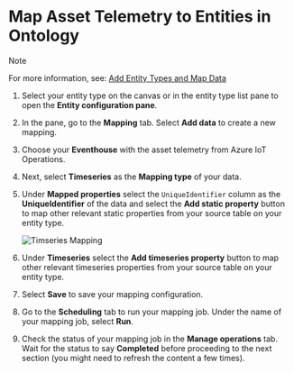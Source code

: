 # Map Asset Telemetry to Entities in Ontology
> [!NOTE]  
> For more information, see: [Add Entity Types and Map Data](https://learn.microsoft.com/en-us/fabric/real-time-intelligence/digital-twin-builder/tutorial-2-add-entities-map-data)

1. Select your entity type on the canvas or in the entity type list pane to open the **Entity configuration pane**.
2. In the pane, go to the **Mapping** tab. Select **Add data** to create a new mapping.
3. Choose your **Eventhouse** with the asset telemetry from Azure IoT Operations.
4. Next, select **Timeseries** as the **Mapping type** of your data.
5. Under **Mapped properties** select the ``UniqueIdentifier`` column as the **UniqueIdentifier** of the data and select the **Add static property** button to map other relevant static properties from your source table on your entity type.
   
   ![Timseries Mapping](./images/timeseries_mapping.png "Timeseries Mapping")
7. Under **Timeseries** select the **Add timeseries property** button to map other relevant timeseries properties from your source table on your entity type.
8. Select **Save** to save your mapping configuration.
9. Go to the **Scheduling** tab to run your mapping job. Under the name of your mapping job, select **Run**.
10. Check the status of your mapping job in the **Manage operations** tab. Wait for the status to say **Completed** before proceeding to the next section (you might need to refresh the content a few times).
